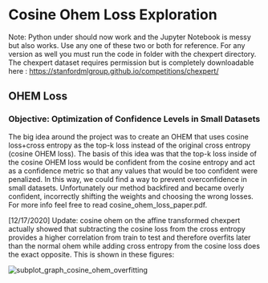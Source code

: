 # Cosine Ohem Loss Exploration
Note: Python under should now work and the Jupyter Notebook is messy but also works. Use any one of these two or both for reference. For any version as well you must run the code in folder with the chexpert directory. The chexpert dataset requires permission but is completely downloadable here : https://stanfordmlgroup.github.io/competitions/chexpert/

<h2>OHEM Loss</h2>

<h3>Objective:  Optimization of Confidence Levels in Small Datasets</h3>

The big idea around the project was to create an OHEM that uses cosine loss+cross entropy as the top-k loss instead of the original cross entropy (cosine OHEM loss). The basis of this idea was that the top-k loss inside of the cosine OHEM loss would be confident from the cosine entropy and act as a confidence metric so that any values that would be too confident were penalized. In this way, we could find a way to prevent overconfidence in small datasets. Unfortunately our method backfired and became overly confident, incorrectly shifting the weights and choosing the wrong losses. For more info feel free to read cosine_ohem_loss_paper.pdf.

[12/17/2020] Update: cosine ohem on the affine transformed chexpert actually showed that subtracting the cosine loss from the cross entropy provides a higher correlation from train to test and therefore overfits later than the normal ohem while adding cross entropy from the cosine loss does the exact opposite. This is shown in these figures:

![subplot_graph_cosine_ohem_overfitting](https://user-images.githubusercontent.com/59486373/102566213-0e65bb00-40ad-11eb-9e70-f07d2d84fd5d.png)


